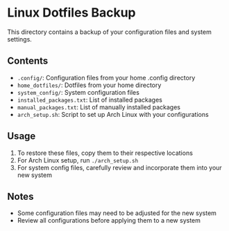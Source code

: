 # Linux Dotfiles Backup

This directory contains a backup of your configuration files and system settings.

## Contents

- `.config/`: Configuration files from your home .config directory
- `home_dotfiles/`: Dotfiles from your home directory
- `system_config/`: System configuration files
- `installed_packages.txt`: List of installed packages
- `manual_packages.txt`: List of manually installed packages
- `arch_setup.sh`: Script to set up Arch Linux with your configurations

## Usage

1. To restore these files, copy them to their respective locations
2. For Arch Linux setup, run `./arch_setup.sh`
3. For system config files, carefully review and incorporate them into your new system

## Notes

- Some configuration files may need to be adjusted for the new system
- Review all configurations before applying them to a new system
